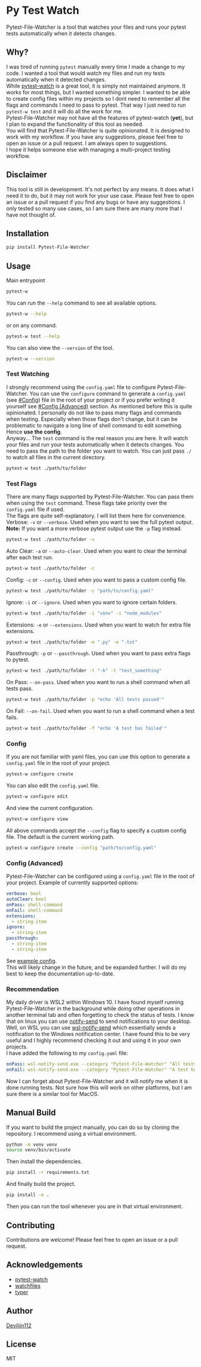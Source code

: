 # Py Test Watch

Pytest-File-Watcher is a tool that watches your files and runs your pytest tests automatically when it detects changes.

## Why?

I was tired of running `pytest` manually every time I made a change to my code. I wanted a tool that would watch my files and run my tests automatically when it detected changes.
\
While [pytest-watch](https://github.com/joeyespo/pytest-watch) is a great tool, it is simply not maintained anymore. It works for most things, but I wanted something simpler. I wanted to be able to create config files within my projects so I dont need to remember all the flags and commands I need to pass to pytest. That way I just need to run `pytest-w test` and it will do all the work for me.
\
Pytest-File-Watcher may not have all the features of pytest-watch (**yet**), but I plan to expand the functionality of this tool as needed.
\
You will find that Pytest-File-Watcher is quite opinionated. It is designed to work with my workflow. If you have any suggestions, please feel free to open an issue or a pull request. I am always open to suggestions.
\
I hope it helps someone else with managing a multi-project testing workflow.

## Disclaimer

This tool is still in development. It's not perfect by any means. It does what I need it to do, but it may not work for your use case. Please feel free to open an issue or a pull request if you find any bugs or have any suggestions. I only tested so many use cases, so I am sure there are many more that I have not thought of.

## Installation

```bash
pip install Pytest-File-Watcher
```

## Usage

Main entrypoint

```bash
pytest-w
```

You can run the `--help` command to see all available options.

```bash
pytest-w --help
```

or on any command.

```bash
pytest-w test --help
```

You can also view the `--version` of the tool.

```bash
pytest-w --version
```

### Test Watching

I strongly recommend using the `config.yaml` file to configure Pytest-File-Watcher. You can use the `configure` command to generate a `config.yaml` (see [#Config](#config)) file in the root of your project or if you prefer writing it yourself see [#Config (Advanced)](#config-advanced) section. As mentioned before this is quite opinionated. I personally do not like to pass many flags and commands when testing. Especially when those flags don't change, but it can be problematic to navigate a long line of shell command to edit something. Hence **use the config**.
\
Anyway... The `test` command is the real reason you are here. It will watch your files and run your tests automatically when it detects changes. You need to pass the path to the folder you want to watch. You can just pass `./` to watch all files in the current directory.

```bash
pytest-w test ./path/to/folder
```

### Test Flags

There are many flags supported by Pytest-File-Watcher. You can pass them when using the `test` command. These flags take priority over the `config.yaml` file if used.
\
The flags are quite self-explanatory. I will list them here for convenience.
\
Verbose: `-v` or `--verbose`. Used when you want to see the full pytest output.
\
**Note:** If you want a more verbose pytest output use the `-p` flag instead.

```bash
pytest-w test ./path/to/folder -v
```

Auto Clear: `-a` or `--auto-clear`. Used when you want to clear the terminal after each test run.

```bash
pytest-w test ./path/to/folder -c
```

Config: `-c` or `--config`. Used when you want to pass a custom config file.

```bash
pytest-w test ./path/to/folder -c "path/to/config.yaml"
```

Ignore: `-i` or `--ignore`. Used when you want to ignore certain folders.

```bash
pytest-w test ./path/to/folder -i "venv" -i "node_modules"
```

Extensions: `-e` or `--extensions`. Used when you want to watch for extra file extensions.

```bash
pytest-w test ./path/to/folder -e ".py" -e ".txt"
```

Passthrough: `-p` or `--passthrough`. Used when you want to pass extra flags to pytest.

```bash
pytest-w test ./path/to/folder -t "-k" -t "test_something"
```

On Pass: `--on-pass`. Used when you want to run a shell command when all tests pass.

```bash
pytest-w test ./path/to/folder -p "echo 'All tests passed'"
```

On Fail: `--on-fail`. Used when you want to run a shell command when a test fails.

```bash
pytest-w test ./path/to/folder -f "echo 'A test has failed'"
```

### Config

If you are not familiar with yaml files, you can use this option to generate a `config.yaml` file in the root of your project.

```bash
pytest-w configure create
```

You can also edit the `config.yaml` file.

```bash
pytest-w configure edit
```

And view the current configuration.

```bash
pytest-w configure view
```

All above commands accept the `--config` flag to specify a custom config file. The default is the current working path.

```bash
pytest-w configure create --config "path/to/config.yaml"
```

### Config (Advanced)

Pytest-File-Watcher can be configured using a `config.yaml` file in the root of your project. Example of currently supported options:

```yaml
verbose: bool
autoClear: bool
onPass: shell-command
onFail: shell-command
extensions:
  - string-item
ignore:
  - string-item
passthrough:
  - string-item
  - string-item
```

See [example config](./example_config.yaml).
\
This will likely change in the future, and be expanded further. I will do my best to keep the documentation up-to-date.

### Recommendation

My daily driver is WSL2 within Windows 10. I have found myself running Pytest-File-Watcher in the background while doing other operations in another terminal tab and often forgetting to check the status of tests. I know that on linux you can use [notify-send](https://vaskovsky.net/notify-send/linux.html) to send notifications to your desktop. Well, on WSL you can use [wsl-notify-send](https://github.com/stuartleeks/wsl-notify-send) which essentially sends a notification to the Windows notification center. I have found this to be very useful and I highly recommend checking it out and using it in your own projects.
\
I have added the following to my `config.yaml` file:

```yaml
onPass: wsl-notify-send.exe --category "Pytest-File-Watcher" "All tests passed"
onFail: wsl-notify-send.exe --category "Pytest-File-Watcher" "A test has failed"
```

Now I can forget about Pytest-File-Watcher and it will notify me when it is done running tests. Not sure how this will work on other platforms, but I am sure there is a similar tool for MacOS.

## Manual Build

If you want to build the project manually, you can do so by cloning the repository. I recommend using a virtual environment.

```bash
python -m venv venv
source venv/bin/activate
```

Then install the dependencies.

```bash
pip install -r requirements.txt
```

And finally build the project.

```bash
pip install -e .
```

Then you can run the tool whenever you are in that virtual environment.

## Contributing

Contributions are welcome! Please feel free to open an issue or a pull request.

## Acknowledgements

- [pytest-watch](https://github.com/joeyespo/pytest-watch)
- [watchfiles](https://github.com/samuelcolvin/watchfiles)
- [typer](https://github.com/tiangolo/typer)

## Author

[Deviljin112](https://github.com/Deviljin112)

## License

MIT
